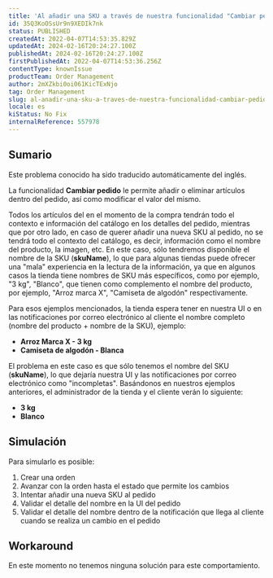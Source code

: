 ```yaml
---
title: 'Al añadir una SKU a través de nuestra funcionalidad "Cambiar pedido", el nombre del producto no se muestra en el pedido ni en la notificación por correo electrónico'
id: 35Q3KoOSsUr9n9XEDIk7nk
status: PUBLISHED
createdAt: 2022-04-07T14:53:35.829Z
updatedAt: 2024-02-16T20:24:27.100Z
publishedAt: 2024-02-16T20:24:27.100Z
firstPublishedAt: 2022-04-07T14:53:36.256Z
contentType: knownIssue
productTeam: Order Management
author: 2mXZkbi0oi061KicTExNjo
tag: Order Management
slug: al-anadir-una-sku-a-traves-de-nuestra-funcionalidad-cambiar-pedido-el-nombre-del-producto-no-se-muestra-en-el-pedido-ni-en-la-notificacion-por-correo-electronico
locale: es
kiStatus: No Fix
internalReference: 557978
---
```


## Sumario

<div class="alert alert-info">
  <p>Este problema conocido ha sido traducido automáticamente del inglés.</p>
</div>



La funcionalidad **Cambiar pedido** le permite añadir o eliminar artículos dentro del pedido, así como modificar el valor del mismo.

Todos los artículos del en el momento de la compra tendrán todo el contexto e información del catálogo en los detalles del pedido, mientras que por otro lado, en caso de querer añadir una nueva SKU al pedido, no se tendrá todo el contexto del catálogo, es decir, información como el nombre del producto, la imagen, etc. En este caso, sólo tendremos disponible el nombre de la SKU (**skuName**), lo que para algunas tiendas puede ofrecer una "mala" experiencia en la lectura de la información, ya que en algunos casos la tienda tiene nombres de SKU más específicos, como por ejemplo, "3 kg", "Blanco", que tienen como complemento el nombre del producto, por ejemplo, "Arroz marca X", "Camiseta de algodón" respectivamente.

Para esos ejemplos mencionados, la tienda espera tener en nuestra UI o en las notificaciones por correo electrónico al cliente el nombre completo (nombre del producto + nombre de la SKU), ejemplo:


- **Arroz Marca X - 3 kg**
- **Camiseta de algodón - Blanca**

El problema en este caso es que sólo tenemos el nombre del SKU (**skuName**), lo que dejaría nuestra UI y las notificaciones por correo electrónico como "incompletas". Basándonos en nuestros ejemplos anteriores, el administrador de la tienda y el cliente verán lo siguiente:


- **3 kg**
- **Blanco**



## Simulación



Para simularlo es posible:

1. Crear una orden
2. Avanzar con la orden hasta el estado que permite los cambios
3. Intentar añadir una nueva SKU al pedido
4. Validar el detalle del nombre en la UI del pedido
5. Validar el detalle del nombre dentro de la notificación que llega al cliente cuando se realiza un cambio en el pedido



## Workaround


En este momento no tenemos ninguna solución para este comportamiento.

